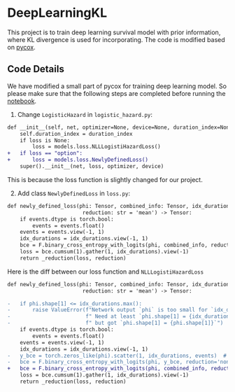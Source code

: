 # DeepLearningKL
This project is to train deep learning survival model with prior information, where KL divergence is used for incorporating. The code is modified based on [pycox][1].
## Code Details
We have modified a small part of pycox for training deep learning model. So please make sure that the following steps are completed before running the [notebook][2].
1. Change `LogisticHazard` in `logistic_hazard.py`:
```diff
def __init__(self, net, optimizer=None, device=None, duration_index=None, loss=None):
    self.duration_index = duration_index
    if loss is None:
        loss = models.loss.NLLLogistiHazardLoss()
+   if loss == "option":
+       loss = models.loss.NewlyDefinedLoss()
    super().__init__(net, loss, optimizer, device)
```
This is because the loss function is slightly changed for our project.

2. Add class `NewlyDefinedLoss` in `loss.py`:
```diff
def newly_defined_loss(phi: Tensor, combined_info: Tensor, idx_durations: Tensor, events: Tensor,
                        reduction: str = 'mean') -> Tensor:
    if events.dtype is torch.bool:
        events = events.float()
    events = events.view(-1, 1)
    idx_durations = idx_durations.view(-1, 1)
    bce = F.binary_cross_entropy_with_logits(phi, combined_info, reduction='none')
    loss = bce.cumsum(1).gather(1, idx_durations).view(-1)
    return _reduction(loss, reduction)
```

Here is the diff between our loss function and `NLLLogistiHazardLoss`
```diff
def newly_defined_loss(phi: Tensor, combined_info: Tensor, idx_durations: Tensor, events: Tensor,
                        reduction: str = 'mean') -> Tensor:

-   if phi.shape[1] <= idx_durations.max():
-       raise ValueError(f"Network output `phi` is too small for `idx_durations`." +
-                        f" Need at least `phi.shape[1] = {idx_durations.max().item() + 1}`," +
-                        f" but got `phi.shape[1] = {phi.shape[1]}`")
    if events.dtype is torch.bool:
        events = events.float()
    events = events.view(-1, 1)
    idx_durations = idx_durations.view(-1, 1)
-   y_bce = torch.zeros_like(phi).scatter(1, idx_durations, events)  # TODO: Data Expansion!
-   bce = F.binary_cross_entropy_with_logits(phi, y_bce, reduction='none')
+   bce = F.binary_cross_entropy_with_logits(phi, combined_info, reduction='none')
    loss = bce.cumsum(1).gather(1, idx_durations).view(-1)
    return _reduction(loss, reduction)
```

[1]: https://github.com/havakv/pycox
[2]: https://github.com/UM-KevinHe/DeepLearningKL/blob/main/Deep%20Learning%20with%20KL%20Divergence.ipynb


